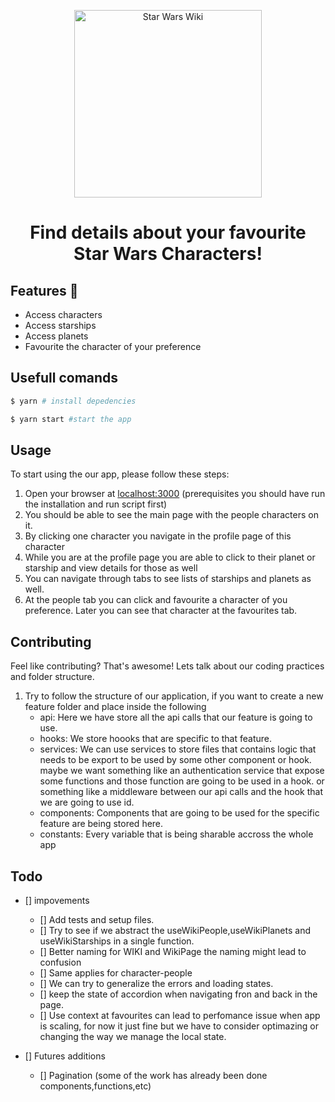 <p align="center">
  <a href="https://github.com/AlexNti/star-wars">
    <img src="https://upload.wikimedia.org/wikipedia/commons/thumb/6/6c/Star_Wars_Logo.svg/1200px-Star_Wars_Logo.svg.png" alt="Star Wars Wiki" width="300" />
  </a>
</p>

<h1 align="center">Find details about your favourite Star Wars Characters!</h1>

## Features 🚀

- Access characters
- Access starships
- Access planets
- Favourite the character of your preference

## Usefull comands

```sh
$ yarn # install depedencies

$ yarn start #start the app
```

## Usage

To start using the our app, please follow these steps:

1. Open your browser at [localhost:3000](http://localhost:3000/) (prerequisites you should have run the installation and run script first)
2. You should be able to see the main page with the people characters on it.
3. By clicking one character you navigate in the profile page of this character
4. While you are at the profile page you are able to click to their planet or starship and view details for those as well
5. You can navigate through tabs to see lists of starships and planets as well.
6. At the people tab you can click and favourite a character of you preference. Later you can see that character at the favourites tab.

## Contributing

Feel like contributing? That's awesome!
Lets talk about our coding practices and folder structure.

1. Try to follow the structure of our application, if you want to create a new feature folder and place inside the following
   - api: Here we have store all the api calls that our feature is going to use.
   - hooks: We store hoooks that are specific to that feature.
   - services: We can use services to store files that contains logic that needs to be export to be used by some other component or hook. maybe we want something like an authentication service that expose some functions and those function are going to be used in a hook. or something like a middleware between our api calls and the hook that we are going to use id.
   - components: Components that are going to be used for the specific feature are being stored here.
   - constants: Every variable that is being sharable accross the whole app

## Todo

- [] impovements

  - [] Add tests and setup files.
  - [] Try to see if we abstract the useWikiPeople,useWikiPlanets and useWikiStarships in a single function.
  - [] Better naming for WIKI and WikiPage the naming might lead to confusion
  - [] Same applies for character-people
  - [] We can try to generalize the errors and loading states.
  - [] keep the state of accordion when navigating fron and back in the page.
  - [] Use context at favourites can lead to perfomance issue when app is scaling, for now it just fine but we have to consider optimazing or changing the way we manage the local state.

- [] Futures additions
  - [] Pagination (some of the work has already been done components,functions,etc)

